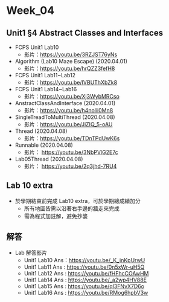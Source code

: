 # Week_04

## Unit1 §4 Abstract Classes and Interfaces
   * FCPS Unit1 Lab10
      * 影片：https://youtu.be/3RZJST76yNs
   * Algorithm (Lab10 Maze Escape) (2020.04.01)
      * 影片：https://youtu.be/hrQZZ3fefH8
   * FCPS Unit1 Lab11~Lab12
      * 影片：https://youtu.be/IVBUThXbZk8
   * FCPS Unit1 Lab14~Lab16
      * 影片：https://youtu.be/Xj3WybMRCso
   * AnstractClassAndInterface (2020.04.01) 
      * 影片：https://youtu.be/h4nolii0Mn8
   * SingleTreadToMultiThread (2020.04.08)   
      * 影片：https://youtu.be/JiZIQ_5-oAU
   * Thread (2020.04.08)
      * 影片：https://youtu.be/TDnTPdUwK6s
   * Runnable (2020.04.08)   
      * 影片： https://youtu.be/3NbPVlG2E7c
   * Lab05Thread (2020.04.08)
      * 影片： https://youtu.be/2q3jhd-7RU4

## Lab 10 extra
   * 於學期結束前完成 Lab10 extra，可於學期總成績加分
      * 所有地圖皆需以沿著右手邊的牆走來完成
      * 需為程式加註解，避免抄襲

## 解答
  * Lab 解答影片
      * Unit1 Lab10 Ans：https://youtu.be/_K_jnKpUrwU
      * Unit1 Lab11 Ans : https://youtu.be/0n5xWr-uH5Q
      * Unit1 Lab12 Ans : https://youtu.be/fHFhcCOAwHM
      * Unit1 Lab14 Ans : https://youtu.be/_a2wp4HV88E
      * Unit1 Lab15 Ans : https://youtu.be/ql3FNvX7D6o
      * Unit1 Lab16 Ans : https://youtu.be/RMog6hpbV3w

